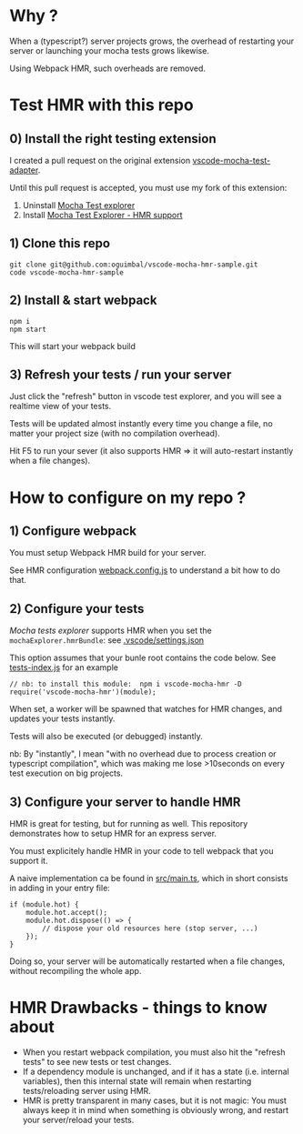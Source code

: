 # Why ?

When a (typescript?) server projects grows,
the overhead of restarting your server or launching your mocha tests grows likewise.

Using Webpack HMR, such overheads are removed.

# Test HMR with this repo

## 0) Install the right testing extension
I created a pull request on the original extension [vscode-mocha-test-adapter](https://marketplace.visualstudio.com/items?itemName=hbenl.vscode-mocha-test-adapter).

Until this pull request is accepted, you must use my fork of this extension:

1) Uninstall [Mocha Test explorer](https://marketplace.visualstudio.com/items?itemName=hbenl.vscode-mocha-test-adapter)
2) Install [Mocha Test Explorer - HMR support](https://marketplace.visualstudio.com/items?itemName=oguimbal.vscode-mocha-test-adapter)

## 1) Clone this repo
```
git clone git@github.com:oguimbal/vscode-mocha-hmr-sample.git
code vscode-mocha-hmr-sample
```

## 2) Install & start webpack

```
npm i
npm start
```

This will start your webpack build

## 3) Refresh your tests / run your server

Just click the "refresh" button in vscode test explorer, and you will see a realtime view of your tests.

Tests will be updated almost instantly every time you change a file, no matter your project size (with no compilation overhead).

Hit F5 to run your sever (it also supports HMR => it will auto-restart instantly when a file changes).


# How to configure on my repo ?

## 1) Configure webpack

You must setup Webpack HMR build for your server.

See HMR configuration [webpack.config.js](./webpack.config.js) to understand a bit how to do that.

## 2) Configure your tests

*Mocha tests explorer* supports HMR when you set the `mochaExplorer.hmrBundle`: see [.vscode/settings.json](./.vscode/settings.json)

This option assumes that your bunle root contains the code below. See [tests-index.js](./tests-index.js) for an example

```
// nb: to install this module:  npm i vscode-mocha-hmr -D
require('vscode-mocha-hmr')(module);
```

When set, a worker will be spawned that watches for HMR changes, and updates your tests instantly.

Tests will also be executed (or debugged) instantly.

nb: By "instantly", I mean "with no overhead due to process creation or typescript compilation", which was making me lose >10seconds on every test execution on big projects.


## 3) Configure your server to handle HMR

HMR is great for testing, but for running as well. This repository demonstrates how to setup HMR for an express server.

You must explicitely handle HMR in your code to tell webpack that you support it.

A naive implementation ca be found in [src/main.ts](./src/main.ts), which in short consists in adding in your entry file:

```
if (module.hot) {
    module.hot.accept();
    module.hot.dispose(() => {
        // dispose your old resources here (stop server, ...)
    });
}
```

Doing so, your server will be automatically restarted when a file changes, without recompiling the whole app.


# HMR Drawbacks - things to know about

- When you restart webpack compilation, you must also hit the "refresh tests" to see new tests or test changes.
- If a dependency module is unchanged, and if it has a state (i.e. internal variables), then this internal state will remain when restarting tests/reloading server using HMR.
- HMR is pretty transparent in many cases, but it is not magic: You must always keep it in mind when something is obviously wrong, and restart your server/reload your tests.